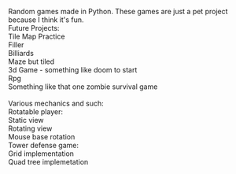 Random games made in Python. These games are just a pet project because I think it's fun. 
<br>
Future Projects:<br>
    Tile Map Practice<br>
    Filler<br>
    Billiards<br>
    Maze but tiled<br>
    3d Game - something like doom to start<br>
    Rpg<br>
    Something like that one zombie survival game<br>
<br>
Various mechanics and such:<br>
    Rotatable player:<br>
        Static view<br>
        Rotating view<br>
        Mouse base rotation<br>
    Tower defense game:<br>
        Grid implementation<br>
        Quad tree implemetation
    
